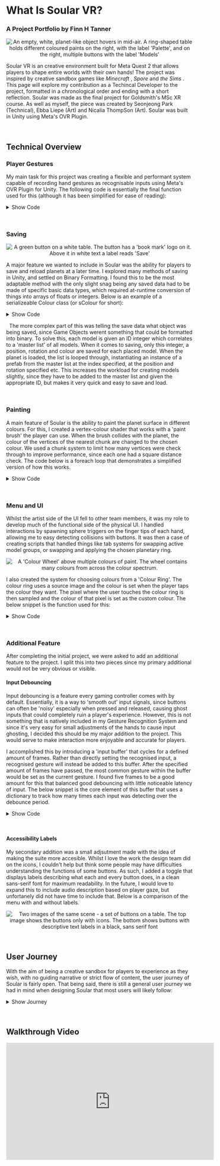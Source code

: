 # What Is Soular VR?
### A Project Portfolio by Finn H Tanner

<p align="center">
  <img src="docs/assets/SoularVRBlankPlanet.png?raw=true" alt="An empty, white, planet-like object hovers in mid-air. A ring-shaped table holds different coloured paints on the right, with the label 'Palette', and on the right, multiple buttons with the label 'Models'"/>
</p>

Soular VR is an creative environment built for Meta Quest 2 that allows players to shape entire worlds with their own hands! The project was inspired by creative sandbox games like <i> Minecraft </i> ,  <i> Spore </i> and <i> the Sims </i> . This page will explore my contribution as a Techincal Developer to the project, formatted in a chronological order and ending with a short reflection. Soular was made as the final project for Goldsmith's MSc XR course. As well as myself, the piece was created by Seonjeong Park (Technical), Ebba Liepe (Art) and Nicalia ThompSon (Art). Soular was built in Unity using Meta's OVR Plugin.

&nbsp;
## Technical Overview

### Player Gestures

My main task for this project was creating a flexible and performant system capable of recording hand gestures as recognisable inputs using Meta's OVR Plugin for Unity. The following code is essentially the final function used for this (although it has been simplified for ease of reading):

<details>
  <summary>Show Code</summary>
  
    [View full image](https://github.com/aSheedy99/SoularVRProject/blob/edd58203dab4c2b792333ce69a9c67d0a293f9c1/docs/assets/PlayerGestureCarbonSnippet.png)
  
<p align="center">
  <img src="docs/assets/PlayerGestureCarbonSnippet.png">
</p>
  
</details>

&nbsp;
### Saving

<p align="center">
  <img src="docs/assets/SaveButton.png?raw=true" alt="A green button on a white table. The button has a 'book mark' logo on it. Above it in white text a label reads 'Save'"/>
</p>

A major feature we wanted to include in Soular was the ability for players to save and reload planets at a later time. I explored many methods of saving in Unity, and settled on Binary Formatting. I found this to be the most adaptable method with the only slight snag being any saved data had to be made of specific basic data types, which required at-runtime conversion of things into arrays of floats or integers. Below is an example of a serializeable Colour class (or sColour for short):

<details>
  <summary>Show Code</summary>
  
  [View full image](https://github.com/aSheedy99/SoularVRProject/blob/09d053874c6e17e8331b903e65ebb34111ff7c78/docs/assets/SaveableColourCarbonSnippet.png)
  
<p align="center">
  <img src="docs/assets/SaveableColourCarbonSnippet.png">
</p>
  
</details>

&nbsp;
The more complex part of this was telling the save data what object was being saved, since Game Objects werent something that could be formatted into binary. To solve this, each model is given an ID integer which correlates to a 'master list' of all models. When it comes to saving, only this integer, a position, rotation and colour are saved for each placed model. When the planet is loaded, the list is looped through, instantiating an instance of a prefab from the master list at the index specified, at the position and rotation specified etc. This increases the workload for creating models slightly, since they have to be added to the master list and given the appropriate ID, but makes it very quick and easy to save and load.

&nbsp;
### Painting

A main feature of Soular is the ability to paint the planet surface in different colours. For this, I created a vertex-colour shader that works with a 'paint brush' the player can use. When the brush collides with the planet, the colour of the vertices of the nearest chunk are changed to the chosen colour. We used a chunk system to limit how many vertices were check through to improve performance, since each one had a square distance check. The code below is a foreach loop that demonstrates a simplified version of how this works.

<details>
  <summary>Show Code</summary>
  
    [View full image](https://github.com/aSheedy99/SoularVRProject/blob/edd58203dab4c2b792333ce69a9c67d0a293f9c1/docs/assets/VertexColourCarbonSnippet.png)
  
<p align="center">
  <img src="docs/assets/VertexColourCarbonSnippet.png">
</p>
  
</details>

&nbsp;
### Menu and UI

Whilst the artist side of the UI fell to other team members, it was my role to develop much of the functional side of the physical UI. I handled interactions by spawning sphere triggers on the finger tips of each hand, allowing me to easy detecting collisions with buttons. It was then a case of creating scripts that handled things like tab systems for swapping active model groups, or swapping and applying the chosen planetary ring.

<p align="center">
  <img src="docs/assets/ColourWheel.png" alt="A 'Colour Wheel' above multiple colours of paint. The wheel contains many colours from across the colour spectrum.">
</p>

I also created the system for choosing colours from a 'Colour Ring'. The colour ring uses a source image and the colour is set when the player taps the colour they want. The pixel where the user touches the colour ring is then sampled and the colour of that pixel is set as the custom colour. The below snippet is the function used for this:

<details>
  <summary>Show Code</summary>
  
  [View full image](https://github.com/aSheedy99/SoularVRProject/blob/332185426d9b1380365766179db5fab90ce652e0/docs/assets/GetColourCarbonSnippet.png)
  
<p align="center">
  <img src="docs/assets/GetColourCarbonSnippet.png">
</p>
  
</details>

&nbsp;
### Additional Feature

After completing the initial project, we were asked to add an additional feature to the project. I split this into two pieces since my primary additional would not be very obvious or visible.

#### Input Debouncing

Input debouncing is a feature every gaming controller comes with by default. Essentially, it is a way to 'smooth out' input signals, since buttons can often be 'noisy' especially when pressed and released, causing ghost inputs that could completely ruin a player's experience. However, this is not something that is natively included in my Gesture Recognition System and since it's very easy for small adjustments of the hands to cause input ghosting, I decided this should be my major addition to the project. This would serve to make interaction more enjoyable and accurate for players.

I accomplished this by introducing a 'input buffer' that cycles for a defined amount of frames. Rather than directly setting the recognised input, a recognised gesture will instead be added to this buffer. After the specified amount of frames have passed, the most common gesture within the buffer would be set as the current gesture. I found five frames to be a good amount for this that balanced good debouncing with little noticeable latency of input. The below snippet is the core element of this buffer that uses a dictionary to track how many times each input was detecting over the debounce period.

<details>
  <summary>Show Code</summary>
  
  [View full image](https://github.com/aSheedy99/SoularVRProject/blob/a017f4cc5bc132e6824a6c23aa9d0ffbc3394620/docs/assets/DebounceDictionaryCarbonSnippet.png)
  
<p align="center">
  <img src="docs/assets/DebounceDictionaryCarbonSnippet.png">
</p>
  
</details>

&nbsp;
#### Accessibility Labels

My secondary addition was a small adjsutment made with the idea of making the suite more accesible. Whilst I love the work the design team did on the icons, I couldn't help but think some people may have difficulties understanding the functions of some buttons. As such, I added a toggle that displays labels describing what each and every button does, in a clean sans-serif font for maximum readability. In the future, I would love to expand this to include audio description based on player gaze, but unfortanely did not have time to include that. Below is a comparison of the menu with and without labels.

<p align="center">
  <img src="docs/assets/comparisonLabels.png" alt="Two images of the same scene - a set of buttons on a table. The top image shows the buttons only with icons. The bottom shows buttons with descriptive text labels in a black, sans serif font"/>
</p>

&nbsp;
## User Journey

With the aim of being a creative sandbox for players to experience as they wish, with no guiding narrative or strict flow of content, the user journey of Soular is fairly open. That being said, there is still a general user journey we had in mind when designing Soular that most users will likely follow:

<details>
  <summary>Show Journey</summary>
  
  [View full image](https://github.com/aSheedy99/SoularVRProject/blob/91d393ff3e7897412c77b7cd7f7b38d2e52cd454/docs/assets/UserJourney.png)
  
<p align="center">
  <img src="docs/assets/UserJourney.png">
</p>
  
</details>

&nbsp;
## Walkthrough Video

<iframe align="center" width="560" height="315" src="https://www.youtube.com/embed/Bnriz6gGjxM" title="YouTube video player" frameborder="0" allow="accelerometer; autoplay; clipboard-write; encrypted-media; gyroscope; picture-in-picture" allowfullscreen></iframe>
